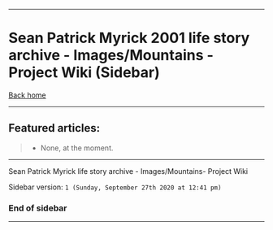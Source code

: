 
***

# Sean Patrick Myrick 2001 life story archive - Images/Mountains - Project Wiki (Sidebar)

[Back home](https://github.com/seanpm2001/SeansLifeArchive_Images_Mountains/wiki/)

***

## Featured articles:

> * None, at the moment.

***

Sean Patrick Myrick life story archive - Images/Mountains- Project Wiki

Sidebar version: `1 (Sunday, September 27th 2020 at 12:41 pm)`

### End of sidebar

***
